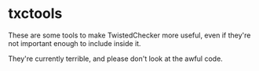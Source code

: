 # txctools

These are some tools to make TwistedChecker more useful, even if they're not important enough to include inside it.

They're currently terrible, and please don't look at the awful code.